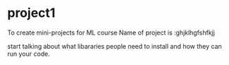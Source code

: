 # project1
To create mini-projects for ML course
Name of project is :ghjklhgfshfkjj

start talking about what libararies people need to install and how they can run your code.
